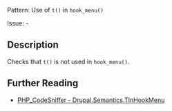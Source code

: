 Pattern: Use of `t()` in `hook_menu()`

Issue: -

## Description

Checks that `t()` is not used in `hook_menu()`.

## Further Reading

* [PHP_CodeSniffer - Drupal.Semantics.TInHookMenu](https://git.drupalcode.org/project/coder/-/tree/8.3.x/coder_sniffer/Drupal/Sniffs/Semantics/TInHookMenuSniff.php)